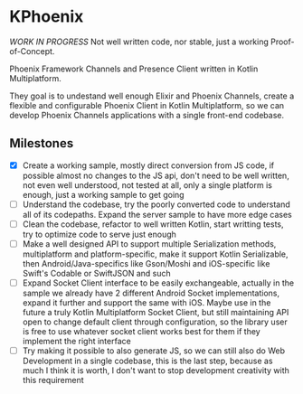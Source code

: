 # KPhoenix

*WORK IN PROGRESS* Not well written code, nor stable, just a working Proof-of-Concept.

Phoenix Framework Channels and Presence Client written in Kotlin Multiplatform. 

They goal is to undestand well enough Elixir and Phoenix Channels, create a flexible and configurable Phoenix Client in Kotlin Multiplatform, so we can develop Phoenix Channels applications with a single front-end codebase.

## Milestones

- [x] Create a working sample, mostly direct conversion from JS code, if possible almost no changes to the JS api, don't need to be well written, not even well understood, not tested at all, only a single platform is enough, just a working sample to get going
- [ ] Understand the codebase, try the poorly converted code to understand all of its codepaths. Expand the server sample to have more edge cases
- [ ] Clean the codebase, refactor to well written Kotlin, start writting tests, try to optimize code to serve just enough
- [ ] Make a well designed API to support multiple Serialization methods, multiplatform and platform-specific, make it support Kotlin Serializable, then Android/Java-specifics like Gson/Moshi and iOS-specific like Swift's Codable or SwiftJSON and such
- [ ] Expand Socket Client interface to be easily exchangeable, actually in the sample we already have 2 different Android Socket implementations, expand it further and support the same with iOS. Maybe use in the future a truly Kotlin Multiplatform Socket Client, but still maintaining API open to change default client through configuration, so the library user is free to use whatever socket client works best for them if they implement the right interface
- [ ] Try making it possible to also generate JS, so we can still also do Web Development in a single codebase, this is the last step, because as much I think it is worth, I don't want to stop development creativity with this requirement
